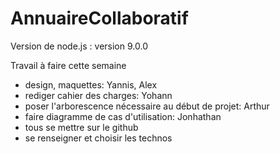# AnnuaireCollaboratif

Version de node.js : version 9.0.0


Travail à faire cette semaine 

- design, maquettes: Yannis, Alex
- rediger cahier des charges: Yohann
- poser l'arborescence nécessaire au début de projet: Arthur
- faire diagramme de cas d'utilisation: Jonhathan 
- tous se mettre sur le github
- se renseigner et choisir les technos
